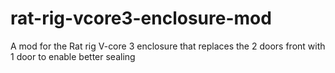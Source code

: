 # rat-rig-vcore3-enclosure-mod
A mod for the Rat rig V-core 3 enclosure that replaces the 2 doors front with 1 door to enable better sealing
